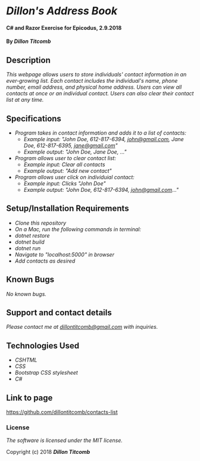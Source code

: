 # _Dillon's Address Book_

#### C# and Razor Exercise for Epicodus, 2.9.2018

#### By _**Dillon Titcomb**_

## Description

_This webpage allows users to store individuals' contact information in an ever-growing list. Each contact includes the individual's name, phone number, email address, and physical home address. Users can view all contacts at once or an individual contact. Users can also clear their contact list at any time._

## Specifications

* _Program takes in contact information and adds it to a list of contacts:_
	* _Example input: "John Doe, 612-817-6394, john@gmail.com, Jane Doe, 612-817-6395, jane@gmail.com"_
	* _Example output: "John Doe, Jane Doe, ..."_
* _Program allows user to clear contact list:_
	* _Example input: *Clear all contacts*_
	* _Example output: "Add new contact"_
* _Program allows user click on individuial contact:_
	* _Example input: *Clicks "John Doe"*_
	* _Example output: "John Doe, 612-817-6394, john@gmail.com..."_


## Setup/Installation Requirements

* _Clone this repository_
* _On a Mac, run the following commands in terminal:_
* _dotnet restore_
* _dotnet build_
* _dotnet run_
* _Navigate to "localhost:5000" in browser_
* _Add contacts as desired_

## Known Bugs

_No known bugs._

## Support and contact details

_Please contact me at dillontitcomb@gmail.com with inquiries._

## Technologies Used

* _CSHTML_
* _CSS_
* _Bootstrap CSS stylesheet_
* _C#_

## Link to page

https://github.com/dillontitcomb/contacts-list

### License

*The software is licensed under the MIT license.*

Copyright (c) 2018 **_Dillon Titcomb_**

